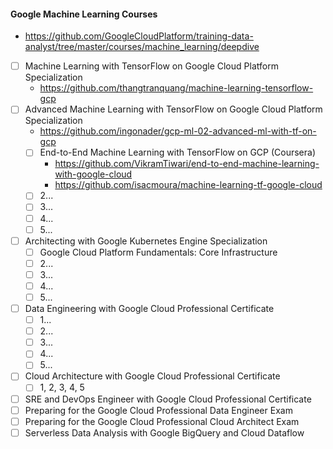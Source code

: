 #### Google Machine Learning Courses
- https://github.com/GoogleCloudPlatform/training-data-analyst/tree/master/courses/machine_learning/deepdive
- [ ] Machine Learning with TensorFlow on Google Cloud Platform Specialization
  - https://github.com/thangtranquang/machine-learning-tensorflow-gcp
- [ ] Advanced Machine Learning with TensorFlow on Google Cloud Platform Specialization
  - https://github.com/ingonader/gcp-ml-02-advanced-ml-with-tf-on-gcp
  - [ ] End-to-End Machine Learning with TensorFlow on GCP (Coursera)
    - https://github.com/VikramTiwari/end-to-end-machine-learning-with-google-cloud
    - https://github.com/isacmoura/machine-learning-tf-google-cloud
  - [ ] 2...
  - [ ] 3...
  - [ ] 4...
  - [ ] 5...
- [ ] Architecting with Google Kubernetes Engine Specialization
  - [ ] Google Cloud Platform Fundamentals: Core Infrastructure
  - [ ] 2...
  - [ ] 3...
  - [ ] 4...
  - [ ] 5...
- [ ] Data Engineering with Google Cloud Professional Certificate
  - [ ] 1...
  - [ ] 2...
  - [ ] 3...
  - [ ] 4...
  - [ ] 5...
- [ ] Cloud Architecture with Google Cloud Professional Certificate
  - [ ] 1, 2, 3, 4, 5
- [ ] SRE and DevOps Engineer with Google Cloud Professional Certificate
- [ ] Preparing for the Google Cloud Professional Data Engineer Exam
- [ ] Preparing for the Google Cloud Professional Cloud Architect Exam
- [ ] Serverless Data Analysis with Google BigQuery and Cloud Dataflow
